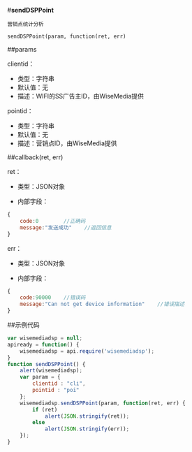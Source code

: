 #**sendDSPPoint**

	营销点统计分析

	sendDSPPoint(param, function(ret, err)

##params

clientid：

- 类型：字符串
- 默认值：无
- 描述：WIFI的SS广告主ID，由WiseMedia提供

pointid：

- 类型：字符串
- 默认值：无
- 描述：营销点ID，由WiseMedia提供


##callback(ret, err)

ret：

- 类型：JSON对象

- 内部字段：

```js
{
	code:0    	  //正确码
	message:"发送成功"    //返回信息
}
```

err：

- 类型：JSON对象

- 内部字段：

```js
{
	code:90000    //错误码
	message:"Can not get device information"    //错误描述
}
```

##示例代码

```js
var wisemediadsp = null;
apiready = function() {
	wisemediadsp = api.require('wisemediadsp');
}
function sendDSPPoint() {
	alert(wisemediadsp);
	var param = {
		clientid : "cli",
		pointid : "poi"
	};
	wisemediadsp.sendDSPPoint(param, function(ret, err) {
		if (ret)
			alert(JSON.stringify(ret));
		else
			alert(JSON.stringify(err));
	});
}
```